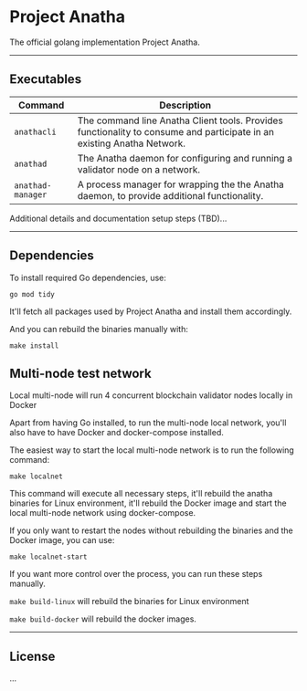 # Project Anatha

The official golang implementation Project Anatha.

---

## Executables

|   Command   | Description                             |
|--------------------|-----------------------------------------|
| `anathacli`        | The command line Anatha Client tools.  Provides functionality to consume and participate in an existing Anatha Network. |
| `anathad`          | The Anatha daemon for configuring and running a validator node on a network. |
| `anathad-manager`  | A process manager for wrapping the the Anatha daemon, to provide additional functionality. |

Additional details and documentation setup steps (TBD)...

---


## Dependencies
To install required Go dependencies, use:
```
go mod tidy
```

It'll fetch all packages used by Project Anatha and install them accordingly.

And you can rebuild the binaries manually with:
```
make install
```

## Multi-node test network
Local multi-node will run 4 concurrent blockchain validator nodes locally in Docker

Apart from having Go installed, to run the multi-node local network, you'll also have to have Docker and docker-compose installed.

The easiest way to start the local multi-node network is to run the following command:
```
make localnet
```

This command will execute all necessary steps, it'll rebuild the anatha binaries for Linux environment, it'll rebuild the Docker image and start the local multi-node network using docker-compose.

If you only want to restart the nodes without rebuilding the binaries and the Docker image, you can use:
```
make localnet-start
```

If you want more control over the process, you can run these steps manually.

`make build-linux` will rebuild the binaries for Linux environment

`make build-docker` will rebuild the docker images.

---

## License

...